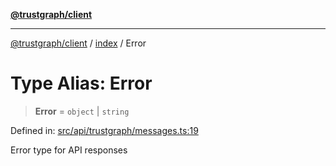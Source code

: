 [**@trustgraph/client**](../../README.md)

***

[@trustgraph/client](../../README.md) / [index](../README.md) / Error

# Type Alias: Error

> **Error** = `object` \| `string`

Defined in: [src/api/trustgraph/messages.ts:19](https://github.com/trustgraph-ai/trustgraph-ts-client/blob/9a2bad46722f27bb783391eed1d9289614cc905a/src/api/trustgraph/messages.ts#L19)

Error type for API responses
